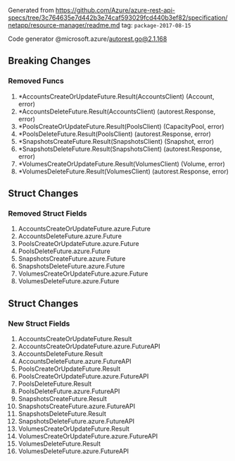 Generated from https://github.com/Azure/azure-rest-api-specs/tree/3c764635e7d442b3e74caf593029fcd440b3ef82/specification/netapp/resource-manager/readme.md tag: `package-2017-08-15`

Code generator @microsoft.azure/autorest.go@2.1.168

## Breaking Changes

### Removed Funcs

1. *AccountsCreateOrUpdateFuture.Result(AccountsClient) (Account, error)
1. *AccountsDeleteFuture.Result(AccountsClient) (autorest.Response, error)
1. *PoolsCreateOrUpdateFuture.Result(PoolsClient) (CapacityPool, error)
1. *PoolsDeleteFuture.Result(PoolsClient) (autorest.Response, error)
1. *SnapshotsCreateFuture.Result(SnapshotsClient) (Snapshot, error)
1. *SnapshotsDeleteFuture.Result(SnapshotsClient) (autorest.Response, error)
1. *VolumesCreateOrUpdateFuture.Result(VolumesClient) (Volume, error)
1. *VolumesDeleteFuture.Result(VolumesClient) (autorest.Response, error)

## Struct Changes

### Removed Struct Fields

1. AccountsCreateOrUpdateFuture.azure.Future
1. AccountsDeleteFuture.azure.Future
1. PoolsCreateOrUpdateFuture.azure.Future
1. PoolsDeleteFuture.azure.Future
1. SnapshotsCreateFuture.azure.Future
1. SnapshotsDeleteFuture.azure.Future
1. VolumesCreateOrUpdateFuture.azure.Future
1. VolumesDeleteFuture.azure.Future

## Struct Changes

### New Struct Fields

1. AccountsCreateOrUpdateFuture.Result
1. AccountsCreateOrUpdateFuture.azure.FutureAPI
1. AccountsDeleteFuture.Result
1. AccountsDeleteFuture.azure.FutureAPI
1. PoolsCreateOrUpdateFuture.Result
1. PoolsCreateOrUpdateFuture.azure.FutureAPI
1. PoolsDeleteFuture.Result
1. PoolsDeleteFuture.azure.FutureAPI
1. SnapshotsCreateFuture.Result
1. SnapshotsCreateFuture.azure.FutureAPI
1. SnapshotsDeleteFuture.Result
1. SnapshotsDeleteFuture.azure.FutureAPI
1. VolumesCreateOrUpdateFuture.Result
1. VolumesCreateOrUpdateFuture.azure.FutureAPI
1. VolumesDeleteFuture.Result
1. VolumesDeleteFuture.azure.FutureAPI
